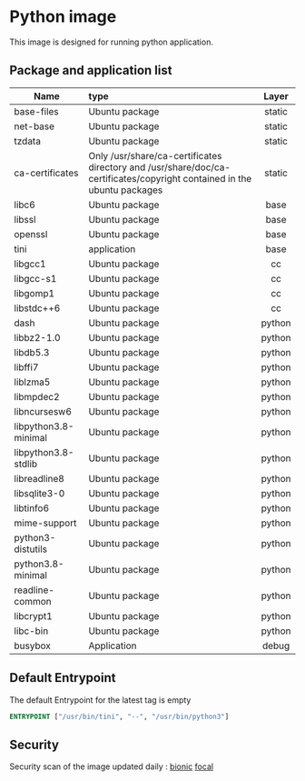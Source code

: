 # Python image

This image is designed for running python application.

## Package and application list

| Name                 | type                                                         | Layer  |
| -------------------- | :----------------------------------------------------------- | :----: |
| base-files           | Ubuntu package                                               | static |
| net-base             | Ubuntu package                                               | static |
| tzdata               | Ubuntu package                                               | static |
| ca-certificates      | Only /usr/share/ca-certificates directory and /usr/share/doc/ca-certificates/copyright contained in the ubuntu packages | static |
| libc6                | Ubuntu package                                               |  base  |
| libssl               | Ubuntu package                                               |  base  |
| openssl              | Ubuntu package                                               |  base  |
| tini                 | application                                                  |  base  |
| libgcc1              | Ubuntu package                                               |   cc   |
| libgcc-s1            | Ubuntu package                                               |   cc   |
| libgomp1             | Ubuntu package                                               |   cc   |
| libstdc++6           | Ubuntu package                                               |   cc   |
| dash                 | Ubuntu package                                               | python |
| libbz2-1.0           | Ubuntu package                                               | python |
| libdb5.3             | Ubuntu package                                               | python |
| libffi7              | Ubuntu package                                               | python |
| liblzma5             | Ubuntu package                                               | python |
| libmpdec2            | Ubuntu package                                               | python |
| libncursesw6         | Ubuntu package                                               | python |
| libpython3.8-minimal | Ubuntu package                                               | python |
| libpython3.8-stdlib  | Ubuntu package                                               | python |
| libreadline8         | Ubuntu package                                               | python |
| libsqlite3-0         | Ubuntu package                                               | python |
| libtinfo6            | Ubuntu package                                               | python |
| mime-support         | Ubuntu package                                               | python |
| python3-distutils    | Ubuntu package                                               | python |
| python3.8-minimal    | Ubuntu package                                               | python |
| readline-common      | Ubuntu package                                               | python |
| libcrypt1            | Ubuntu package                                               | python |
| libc-bin             | Ubuntu package                                               | python |
| busybox              | Application                                                  | debug  |

## Default Entrypoint

The default Entrypoint for the latest tag is empty

```dockerfile
ENTRYPOINT ["/usr/bin/tini", "--", "/usr/bin/python3"]
```

## Security

Security scan of the image updated daily : [bionic](../../security/table/python_bionic) [focal](../../security/table/python_focal)

